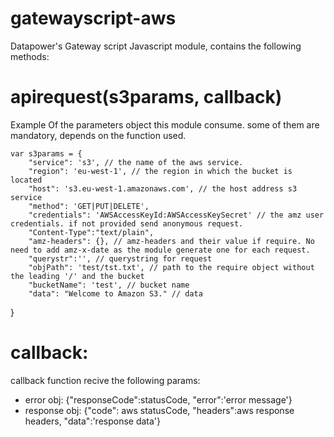 # gatewayscript-aws
Datapower's Gateway script Javascript module, contains the following methods:

# apirequest(s3params, callback)

  Example Of the parameters object this module consume. some of them are mandatory,
  depends on the function used.

    var s3params = {
        "service": 's3', // the name of the aws service.
        "region": 'eu-west-1', // the region in which the bucket is located
        "host": 's3.eu-west-1.amazonaws.com', // the host address s3 service
        "method": 'GET|PUT|DELETE',
        "credentials": 'AWSAccessKeyId:AWSAccessKeySecret' // the amz user credentials. if not provided send anonymous request.
        "Content-Type":"text/plain",
        "amz-headers": {}, // amz-headers and their value if require. No need to add amz-x-date as the module generate one for each request.
        "querystr":'', // querystring for request
        "objPath": 'test/tst.txt', // path to the require object without the leading '/' and the bucket
        "bucketName": 'test', // bucket name
        "data": "Welcome to Amazon S3." // data
   }
  
 # callback:
 callback function recive the following params:
 - error obj:
  {"responseCode":statusCode, "error":'error message'}
 - response obj:
 {"code": aws statusCode, "headers":aws response headers, "data":'response data'}
 

